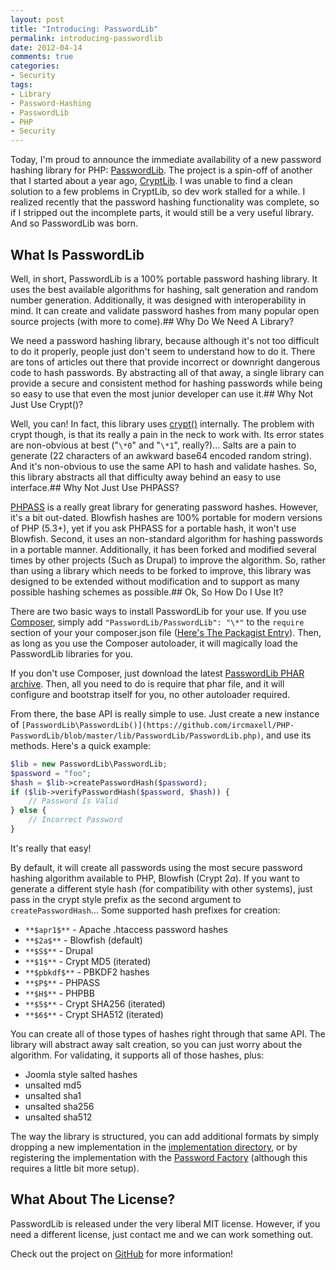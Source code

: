 ```yaml
---
layout: post
title: "Introducing: PasswordLib"
permalink: introducing-passwordlib
date: 2012-04-14
comments: true
categories:
- Security
tags:
- Library
- Password-Hashing
- PasswordLib
- PHP
- Security
---
```


Today, I'm proud to announce the immediate availability of a new password hashing library for PHP: [PasswordLib](https://github.com/ircmaxell/PHP-PasswordLib). The project is a spin-off of another that I started about a year ago, [CryptLib](https://github.com/ircmaxell/PHP-CryptLib). I was unable to find a clean solution to a few problems in CryptLib, so dev work stalled for a while. I realized recently that the password hashing functionality was complete, so if I stripped out the incomplete parts, it would still be a very useful library. And so PasswordLib was born.<!--more-->

## What Is PasswordLib


Well, in short, PasswordLib is a 100% portable password hashing library. It uses the best available algorithms for hashing, salt generation and random number generation. Additionally, it was designed with interoperability in mind. It can create and validate password hashes from many popular open source projects (with more to come).## Why Do We Need A Library?


We need a password hashing library, because although it's not too difficult to do it properly, people just don't seem to understand how to do it. There are tons of articles out there that provide incorrect or downright dangerous code to hash passwords. By abstracting all of that away, a single library can provide a secure and consistent method for hashing passwords while being so easy to use that even the most junior developer can use it.## Why Not Just Use Crypt()?


Well, you can! In fact, this library uses [crypt()](http://us.php.net/crypt) internally. The problem with crypt though, is that its really a pain in the neck to work with. Its error states are non-obvious at best ("`\*0`" and "`\*1`", really?)... Salts are a pain to generate (22 characters of an awkward base64 encoded random string). And it's non-obvious to use the same API to hash and validate hashes. So, this library abstracts all that difficulty away behind an easy to use interface.## Why Not Just Use PHPASS?

[PHPASS](http://www.openwall.com/phpass/) is a really great library for generating password hashes. However, it's a bit out-dated. Blowfish hashes are 100% portable for modern versions of PHP (5.3+), yet if you ask PHPASS for a portable hash, it won't use Blowfish. Second, it uses an non-standard algorithm for hashing passwords in a portable manner. Additionally, it has been forked and modified several times by other projects (Such as Drupal) to improve the algorithm. So, rather than using a library which needs to be forked to improve, this library was designed to be extended without modification and to support as many possible hashing schemes as possible.## Ok, So How Do I Use It?


There are two basic ways to install PasswordLib for your use. If you use [Composer](https://github.com/composer/composer), simply add `"PasswordLib/PasswordLib": "\*"` to the `require` section of your your composer.json file ([Here's The Packagist Entry](http://packagist.org/packages/PasswordLib/PasswordLib)). Then, as long as you use the Composer autoloader, it will magically load the PasswordLib libraries for you.


If you don't use Composer, just download the latest [PasswordLib PHAR archive](https://github.com/ircmaxell/PHP-PasswordLib/downloads). Then, all you need to do is require that phar file, and it will configure and bootstrap itself for you, no other autoloader required.

From there, the base API is really simple to use. Just create a new instance of `[PasswordLib\PasswordLib()](https://github.com/ircmaxell/PHP-PasswordLib/blob/master/lib/PasswordLib/PasswordLib.php)`, and use its methods. Here's a quick example:

```php
$lib = new PasswordLib\PasswordLib;
$password = "foo";
$hash = $lib->createPasswordHash($password);
if ($lib->verifyPasswordHash($password, $hash)) {
    // Password Is Valid
} else {
    // Incorrect Password
}

```

It's really that easy!

By default, it will create all passwords using the most secure password hashing algorithm available to PHP, Blowfish (Crypt $2a$). If you want to generate a different style hash (for compatibility with other systems), just pass in the crypt style prefix as the second argument to `createPasswordHash`... Some supported hash prefixes for creation:

 * `**$apr1$**` - Apache .htaccess password hashes
 * `**$2a$**` - Blowfish (default)
 * `**$S$**` - Drupal
 * `**$1$**` - Crypt MD5 (iterated)
 * `**$pbkdf$**` - PBKDF2 hashes
 * `**$P$**` - PHPASS
 * `**$H$**` - PHPBB
 * `**$5$**` - Crypt SHA256 (iterated)
 * `**$6$**` - Crypt SHA512 (iterated)


You can create all of those types of hashes right through that same API. The library will abstract away salt creation, so you can just worry about the algorithm. For validating, it supports all of those hashes, plus:

 * Joomla style salted hashes
 * unsalted md5
 * unsalted sha1
 * unsalted sha256
 * unsalted sha512

The way the library is structured, you can add additional formats by simply dropping a new implementation in the [implementation directory](https://github.com/ircmaxell/PHP-PasswordLib/tree/master/lib/PasswordLib/Password/Implementation), or by registering the implementation with the [Password Factory](https://github.com/ircmaxell/PHP-PasswordLib/blob/master/lib/PasswordLib/Password/Factory.php#L93) (although this requires a little bit more setup).
## What About The License?


PasswordLib is released under the very liberal MIT license. However, if you need a different license, just contact me and we can work something out.

Check out the project on [GitHub](https://github.com/ircmaxell/PHP-PasswordLib) for more information!
